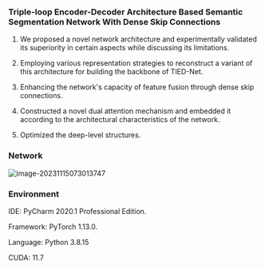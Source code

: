 ### **Triple-loop Encoder-Decoder Architecture Based Semantic Segmentation Network With Dense Skip Connections**

1. We proposed a novel network architecture and experimentally validated its superiority in certain aspects while discussing its limitations.

2.  Employing various representation strategies to reconstruct a variant of this architecture for building the backbone of TlED-Net.

3. Enhancing the network's capacity of feature fusion through dense skip connections.

4. Constructed a novel dual attention mechanism and embedded it according to the architectural characteristics of the network.

5. Optimized the deep-level structures.



### Network

![image-20231115073013747](C:\Users\china\AppData\Roaming\Typora\typora-user-images\image-20231115073013747.png)



### **Environment**

IDE: PyCharm 2020.1 Professional Edition.

Framework:  PyTorch 1.13.0.

Language: Python 3.8.15

CUDA: 11.7

